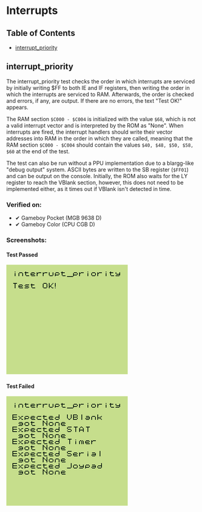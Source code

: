 # Interrupts

## Table of Contents

- [interrupt_priority](#interrupt_priority)

## interrupt_priority

The interrupt_priority test checks the order in which interrupts are serviced by initially writing $FF to both IE and IF registers, then writing the order in which the interrupts are serviced to RAM. Afterwards, the order is checked and errors, if any, are output. If there are no errors, the text "Test OK!" appears.

The RAM section `$C000 - $C004` is initialized with the value `$68`, which is not a valid interrupt vector and is interpreted by the ROM as "None". When interrupts are fired, the interrupt handlers should write their vector addresses into RAM in the order in which they are called, meaning that the RAM section `$C000 - $C004` should contain the values `$40, $48, $50, $58, $60` at the end of the test.

The test can also be run without a PPU implementation due to a blargg-like "debug output" system. ASCII bytes are written to the SB register (`$FF01`) and can be output on the console. Initially, the ROM also waits for the LY register to reach the VBlank section, however, this does not need to be implemented either, as it times out if VBlank isn't detected in time.

### Verified on:

- ✔ Gameboy Pocket (MGB 9638 D)
- ✔ Gameboy Color (CPU CGB D)

### Screenshots:

#### Test Passed

![interrupt_priority_fail](./screenshots/interrupt_priority_pass.png)

#### Test Failed

![interrupt_priority_fail](./screenshots/interrupt_priority_fail.png)

